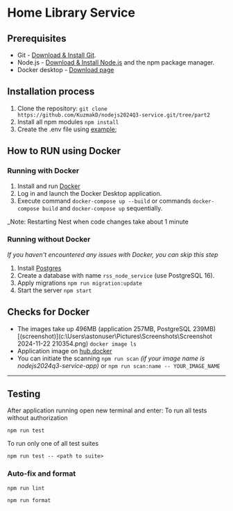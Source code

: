 # Home Library Service

## Prerequisites

- Git - [Download & Install Git](https://git-scm.com/downloads).
- Node.js - [Download & Install Node.js](https://nodejs.org/en/download/) and the npm package manager.
- Docker desktop - [Download page](https://www.docker.com/products/docker-desktop/)

## Installation process

1. Clone the repository:
   `git clone https://github.com/KuzmakD/nodejs2024Q3-service.git/tree/part2`
2. Install all npm modules `npm install`
3. Create the .env file using [example](.env.example);

## How to RUN using Docker

### Running with Docker

1. Install and run [Docker](https://docs.docker.com/engine/install/)
2. Log in and launch the Docker Desktop application.
3. Execute command `docker-compose up --build` or commands `docker-compose build` and `docker-compose up` sequentially.

\_Note: Restarting Nest when code changes take about 1 minute

### Running without Docker

_If you haven't encountered any issues with Docker, you can skip this step_

1. Install [Postgres](https://www.postgresql.org/download/)
2. Create a database with name `rss_node_service` (use PostgreSQL 16).
3. Apply migrations `npm run migration:update`
4. Start the server `npm start`

## Checks for Docker

- The images take up 496MB (application 257MB, PostgreSQL 239MB) [(screenshot)](c:\Users\astonuser\Pictures\Screenshots\Screenshot 2024-11-22 210354.png) `docker image ls`
- Application image on [hub.docker](https://hub.docker.com/repository/docker/kuzmak/nodejs2024q3-service/general)
- You can initiate the scanning `npm run scan` _(if your image name is nodejs2024q3-service-app)_ or `npm run scan:name -- YOUR_IMAGE_NAME`

---

## Testing

After application running open new terminal and enter:
To run all tests without authorization

```
npm run test
```

To run only one of all test suites

```
npm run test -- <path to suite>
```

### Auto-fix and format

```
npm run lint
```

```
npm run format
```
